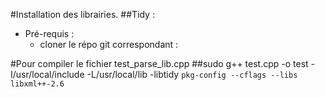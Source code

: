 #Installation des librairies.
##Tidy :

- Pré-requis :
  - cloner le répo git correspondant : 


#Pour compiler le fichier test_parse_lib.cpp
##sudo g++ test.cpp -o test -I/usr/local/include  -L/usr/local/lib -libtidy `pkg-config --cflags --libs libxml++-2.6`
